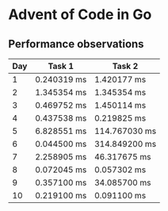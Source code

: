 # Advent of Code in Go

## Performance observations

| Day | Task 1      | Task 2        |
| --- | ----------- | ------------- |
| 1   | 0.240319 ms | 1.420177 ms   |
| 2   | 1.345354 ms | 1.345354 ms   |
| 3   | 0.469752 ms | 1.450114 ms   |
| 4   | 0.437538 ms | 0.219825 ms   |
| 5   | 6.828551 ms | 114.767030 ms |
| 6   | 0.044500 ms | 314.849200 ms |
| 7   | 2.258905 ms | 46.317675 ms  |
| 8   | 0.072045 ms | 0.057302 ms   |
| 9   | 0.357100 ms | 34.085700 ms  |
| 10  | 0.219100 ms | 0.091100 ms   |